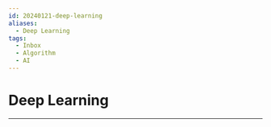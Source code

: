 ```yaml
---
id: 20240121-deep-learning
aliases:
  - Deep Learning
tags:
  - Inbox
  - Algorithm
  - AI
---
```


# Deep Learning

---

<!-- markdownlint-disable-file MD013 -->
<!-- markdownlint-disable-file MD025 -->
